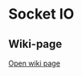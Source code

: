 # Socket IO
## Wiki-page

<a href="https://workspace.konfinity.com/nodejs/socket-io/-/wikis/01-sockets_Introduction" target="_blank">Open wiki page</a>
